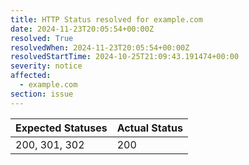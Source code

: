 ```yaml
---
title: HTTP Status resolved for example.com
date: 2024-11-23T20:05:54+00:00Z
resolved: True
resolvedWhen: 2024-11-23T20:05:54+00:00Z
resolvedStartTime: 2024-10-25T21:09:43.191474+00:00
severity: notice
affected:
  - example.com
section: issue
---
```


| Expected Statuses | Actual Status  |
|-------------------|----------------|
| 200, 301, 302 | 200 |
